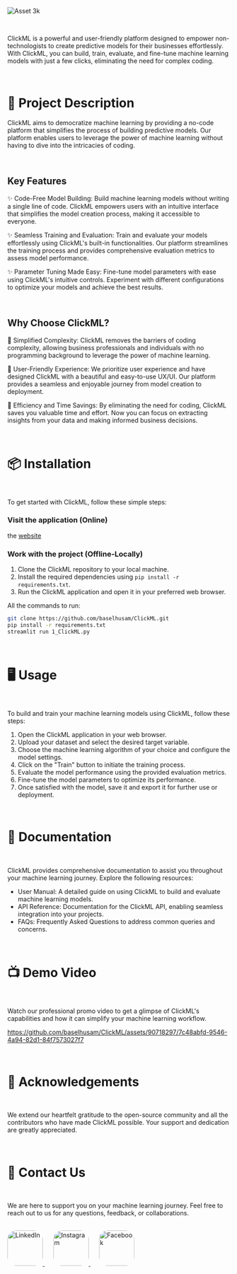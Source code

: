 
![Asset 3k](https://github.com/baselhusam/ClickML/assets/90718297/91a7cb51-df6a-4623-b4ae-76054826ded6)

<br>
  
ClickML is a powerful and user-friendly platform designed to empower non-technologists to create predictive models for their businesses effortlessly. With ClickML, you can build, train, evaluate, and fine-tune machine learning models with just a few clicks, eliminating the need for complex coding.

<br>

# 📝 Project Description
ClickML aims to democratize machine learning by providing a no-code platform that simplifies the process of building predictive models. Our platform enables users to leverage the power of machine learning without having to dive into the intricacies of coding.

<br>

## Key Features
✨ Code-Free Model Building: Build machine learning models without writing a single line of code. ClickML empowers users with an intuitive interface that simplifies the model creation process, making it accessible to everyone.

✨ Seamless Training and Evaluation: Train and evaluate your models effortlessly using ClickML's built-in functionalities. Our platform streamlines the training process and provides comprehensive evaluation metrics to assess model performance.

✨ Parameter Tuning Made Easy: Fine-tune model parameters with ease using ClickML's intuitive controls. Experiment with different configurations to optimize your models and achieve the best results.

<br>

## Why Choose ClickML?

🌟 Simplified Complexity: ClickML removes the barriers of coding complexity, allowing business professionals and individuals with no programming background to leverage the power of machine learning.

🌟 User-Friendly Experience: We prioritize user experience and have designed ClickML with a beautiful and easy-to-use UX/UI. Our platform provides a seamless and enjoyable journey from model creation to deployment.

🌟 Efficiency and Time Savings: By eliminating the need for coding, ClickML saves you valuable time and effort. Now you can focus on extracting insights from your data and making informed business decisions.

<br>

# 📦 Installation

<br>

To get started with ClickML, follow these simple steps:

### Visit the application (Online)
the [website](https://clickml.streamlit.app/)

### Work with the project (Offline-Locally)
1. Clone the ClickML repository to your local machine.
2. Install the required dependencies using `pip install -r requirements.txt`.
3. Run the ClickML application and open it in your preferred web browser.

All the commands to run: 
``` bash
git clone https://github.com/baselhusam/ClickML.git
pip install -r requirements.txt
streamlit run 1_ClickML.py
```
<br>

# 🖥️ Usage

<br>

To build and train your machine learning models using ClickML, follow these steps:

1. Open the ClickML application in your web browser.
2. Upload your dataset and select the desired target variable.
3. Choose the machine learning algorithm of your choice and configure the model settings.
4. Click on the "Train" button to initiate the training process.
5. Evaluate the model performance using the provided evaluation metrics.
6. Fine-tune the model parameters to optimize its performance.
7. Once satisfied with the model, save it and export it for further use or deployment.

<br> 

# 📄 Documentation

<br> 

ClickML provides comprehensive documentation to assist you throughout your machine learning journey. Explore the following resources:

- User Manual: A detailed guide on using ClickML to build and evaluate machine learning models.
- API Reference: Documentation for the ClickML API, enabling seamless integration into your projects.
- FAQs: Frequently Asked Questions to address common queries and concerns.

<br>

# 📺 Demo Video

<br> 

Watch our professional promo video to get a glimpse of ClickML's capabilities and how it can simplify your machine learning workflow.

https://github.com/baselhusam/ClickML/assets/90718297/7c48abfd-9546-4a94-82d1-84f7573027f7

<br>

# 🙏 Acknowledgements

<br>

We extend our heartfelt gratitude to the open-source community and all the contributors who have made ClickML possible. Your support and dedication are greatly appreciated.

<br>

# 📧 Contact Us

<br>


We are here to support you on your machine learning journey. Feel free to reach out to us for any questions, feedback, or collaborations.

<br>

<a href="https://www.linkedin.com/company/clickml/?viewAsMember=true" target="_blank">
  <img src="https://encrypted-tbn0.gstatic.com/images?q=tbn:ANd9GcQe0adDoUGWVD3jGzfT8grK5Uhw0dLXSk3OWJwZaXI-t95suRZQ-wPF7-Az6KurXDVktV4&usqp=CAU" alt="LinkedIn" width="80" height="80" style="border-radius: 25%;">
</a>  󠁪 󠁪 󠁪 󠁪 󠁪 
<a href="https://www.instagram.com/baselhusam/" target="_blank">
  <img src="https://upload.wikimedia.org/wikipedia/commons/thumb/e/e7/Instagram_logo_2016.svg/2048px-Instagram_logo_2016.svg.png" alt="Instagram" width="80" height="80" style="border-radius: 25%;">
</a>  󠁪 󠁪 󠁪 󠁪 󠁪 
<a href="https://www.facebook.com/profile.php?id=100088667931989" target="_blank">
  <img src="https://seeklogo.com/images/F/facebook-logo-C64946D6D2-seeklogo.com.png" alt="Facebook" width="80" height="80" style="border-radius: 25%;">
</a>


